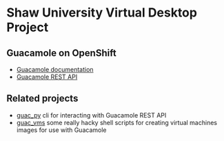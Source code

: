 # Shaw University Virtual Desktop Project

## Guacamole on OpenShift

- [Guacamole documentation](https://guacamole.apache.org/doc/gug/index.html)
- [Guacamole REST API](https://github.com/ridvanaltun/guacamole-rest-api-documentation)

## Related projects

- [guac_py](https://github.com/larsks/guac_py) cli for interacting with Guacamole REST API
- [guac_vms](https://github.com/larsks/guac_vms) some really hacky shell scripts for creating virtual machines images for use with Guacamole
